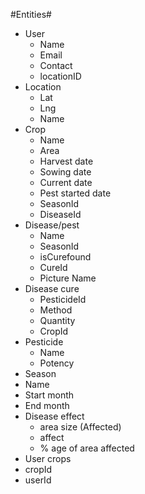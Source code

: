 #Entities#
- User  
   - Name
   - Email
   - Contact
   - locationID
- Location
  - Lat
  - Lng
  - Name
- Crop
  - Name
  - Area
  - Harvest date
  - Sowing date
  - Current date
  - Pest started date
  - SeasonId
  - DiseaseId
- Disease/pest
  - Name 
  - SeasonId
  - isCurefound
  - CureId
  - Picture Name
- Disease cure
  - PesticideId
  - Method
  - Quantity
  - CropId
- Pesticide
  - Name
  - Potency
- Season
 - Name
 - Start month
 - End month
- Disease effect
  - area size (Affected)
  - affect
  - % age of area affected
- User crops
 - cropId 
 - userId
